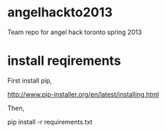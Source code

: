 angelhackto2013
===============

Team repo for angel hack toronto spring 2013

install reqirements
===================

First install pip,

http://www.pip-installer.org/en/latest/installing.html

Then, 

  pip install -r requirements.txt
